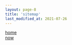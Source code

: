 ```yaml
---
layout: page-8
title: 'sitemap'
last_modified_at: 2021-07-26
---
```


[home](https://www.thebookish.de)  
[now](https://www.thebookish.de/now.html)  




